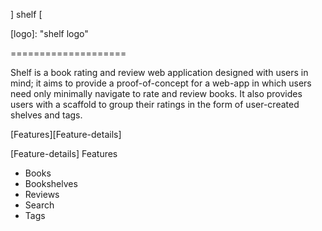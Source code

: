 ] shelf [

[logo]: "shelf logo"

====================

Shelf is a book rating and review web application designed with users in mind; it aims to provide a proof-of-concept for a web-app in which users need only minimally navigate to rate and review books. It also provides users with a scaffold to group their ratings in the form of user-created shelves and tags.

[Features][Feature-details]

[Feature-details] Features
  * Books
  * Bookshelves
  * Reviews
  * Search
  * Tags

